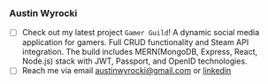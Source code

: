 ### Austin Wyrocki
- [ ] Check out my latest project ```Gamer Guild```! A dynamic social media application for gamers. Full CRUD functionality and Steam API integration. The build includes MERN(MongoDB, Express, React, Node.js) stack with JWT, Passport, and OpenID technologies.
- [ ] Reach me via email austinwyrocki@gmail.com or [linkedin](https://www.linkedin.com/in/austin-wyrocki/)

<!---
awyrocki/awyrocki is a ✨ special ✨ repository because its `README.md` (this file) appears on your GitHub profile.
You can click the Preview link to take a look at your changes.
--->
